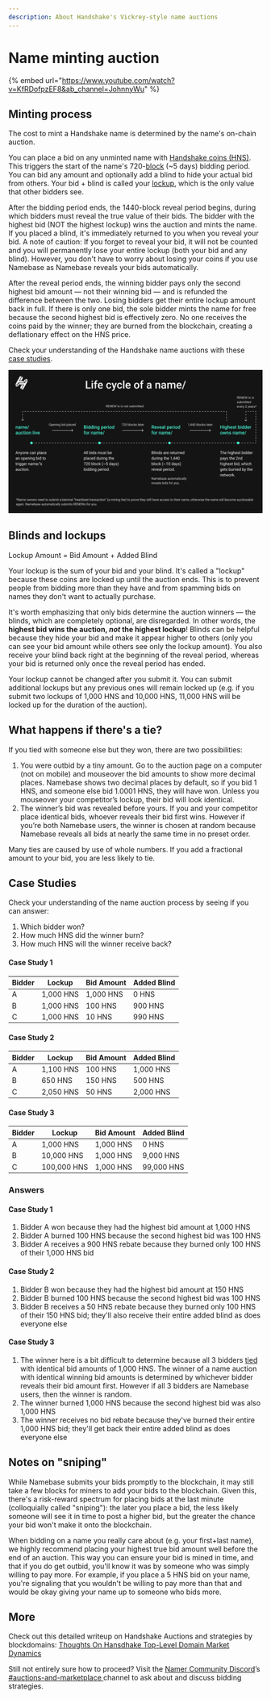```yaml
---
description: About Handshake's Vickrey-style name auctions
---
```


# Name minting auction

{% embed url="https://www.youtube.com/watch?v=KfRDofpzEF8&ab_channel=JohnnyWu" %}

## Minting process

The cost to mint a Handshake name is determined by the name's on-chain auction.

You can place a bid on any unminted name with [Handshake coins (HNS)](handshake-coin.md). This triggers the start of the name's 720-[block](mining-hns.md#handshake-blocks) (\~5 days) bidding period. You can bid any amount and optionally add a blind to hide your actual bid from others. Your bid + blind is called your [lockup](handshake-auction.md#lockup), which is the only value that other bidders see. 

After the bidding period ends, the 1440-block reveal period begins, during which bidders must reveal the true value of their bids. The bidder with the highest bid (NOT the highest lockup) wins the auction and mints the name. If you placed a blind, it's immediately returned to you when you reveal your bid. A note of caution: If you forget to reveal your bid, it will not be counted and you will permanently lose your entire lockup (both your bid and any blind). However, you don't have to worry about losing your coins if you use Namebase as Namebase reveals your bids automatically.

After the reveal period ends, the winning bidder pays only the second highest bid amount — not their winning bid — and is refunded the difference between the two. Losing bidders get their entire lockup amount back in full. If there is only one bid, the sole bidder mints the name for free because the second highest bid is effectively zero. No one receives the coins paid by the winner; they are burned from the blockchain, creating a deflationary effect on the HNS price.

Check your understanding of the Handshake name auctions with these [case studies](handshake-auction.md#case-studies).

![](<../.gitbook/assets/Life cycle of a name.png>)

## Blinds and lockups

Lockup Amount = Bid Amount + Added Blind

Your lockup is the sum of your bid and your blind. It's called a "lockup" because these coins are locked up until the auction ends. This is to prevent people from bidding more than they have and from spamming bids on names they don't want to actually purchase.

It's worth emphasizing that only bids determine the auction winners — the blinds, which are completely optional, are disregarded. In other words, the **highest bid wins the auction, **_**not**_** the highest lockup**! Blinds can be helpful because they hide your bid and make it appear higher to others (only you can see your bid amount while others see only the lockup amount). You also receive your blind back right at the beginning of the reveal period, whereas your bid is returned only once the reveal period has ended.

Your lockup cannot be changed after you submit it. You can submit additional lockups but any previous ones will remain locked up (e.g. if you submit two lockups of 1,000 HNS and 10,000 HNS, 11,000 HNS will be locked up for the duration of the auction).

## What happens if there's a tie?

If you tied with someone else but they won, there are two possibilities:

1. You were outbid by a tiny amount. Go to the auction page on a computer (not on mobile) and mouseover the bid amounts to show more decimal places. Namebase shows two decimal places by default, so if you bid 1 HNS, and someone else bid 1.0001 HNS, they will have won. Unless you mouseover your competitor’s lockup, their bid will look identical.
2. The winner’s bid was revealed before yours. If you and your competitor place identical bids, whoever reveals their bid first wins. However if you’re both Namebase users, the winner is chosen at random because Namebase reveals all bids at nearly the same time in no preset order.

Many ties are caused by use of whole numbers. If you add a fractional amount to your bid, you are less likely to tie.

## Case Studies

Check your understanding of the name auction process by seeing if you can answer:&#x20;

1. Which bidder won?
2. How much HNS did the winner burn?
3. How much HNS will the winner receive back?

#### Case Study 1

| Bidder | Lockup    | Bid Amount | Added Blind |
| ------ | --------- | ---------- | ----------- |
| A      | 1,000 HNS | 1,000 HNS  | 0 HNS       |
| B      | 1,000 HNS | 100 HNS    | 900 HNS     |
| C      | 1,000 HNS | 10 HNS     | 990 HNS     |

#### Case Study 2

| Bidder | Lockup    | Bid Amount | Added Blind |
| ------ | --------- | ---------- | ----------- |
| A      | 1,100 HNS | 100 HNS    | 1,000 HNS   |
| B      | 650 HNS   | 150 HNS    | 500 HNS     |
| C      | 2,050 HNS | 50 HNS     | 2,000 HNS   |

#### Case Study 3

| Bidder | Lockup      | Bid Amount | Added Blind |
| ------ | ----------- | ---------- | ----------- |
| A      | 1,000 HNS   | 1,000 HNS  | 0 HNS       |
| B      | 10,000 HNS  | 1,000 HNS  | 9,000 HNS   |
| C      | 100,000 HNS | 1,000 HNS  | 99,000 HNS  |

### Answers

#### Case Study 1

1. Bidder A won because they had the highest bid amount at 1,000 HNS
2. Bidder A burned 100 HNS because the second highest bid was 100 HNS
3. Bidder A receives a 900 HNS rebate because they burned only 100 HNS of their 1,000 HNS bid

#### Case Study 2

1. Bidder B won because they had the highest bid amount at 150 HNS
2. Bidder B burned 100 HNS because the second highest bid was 100 HNS
3. Bidder B receives a 50 HNS rebate because they burned only 100 HNS of their 150 HNS bid; they'll also receive their entire added blind as does everyone else

#### Case Study 3

1. The winner here is a bit difficult to determine because all 3 bidders [tied](handshake-auction.md#what-happens-if-theres-a-tie) with identical bid amounts of 1,000 HNS. The winner of a name auction with identical winning bid amounts is determined by whichever bidder reveals their bid amount first. However if all 3 bidders are Namebase users, then the winner is random.
2. The winner burned 1,000 HNS because the second highest bid was also 1,000 HNS
3. The winner receives no bid rebate because they've burned their entire 1,000 HNS bid; they'll get back their entire added blind as does everyone else

## Notes on "sniping"

While Namebase submits your bids promptly to the blockchain, it may still take a few blocks for miners to add your bids to the blockchain. Given this, there's a risk-reward spectrum for placing bids at the last minute (colloquially called "sniping"): the later you place a bid, the less likely someone will see it in time to post a higher bid, but the greater the chance your bid won't make it onto the blockchain.&#x20;

When bidding on a name you really care about (e.g. your first+last name), we highly recommend placing your highest true bid amount well before the end of an auction. This way you can ensure your bid is mined in time, and that if you do get outbid, you'll know it was by someone who was simply willing to pay more. For example, if you place a 5 HNS bid on your name, you're signaling that you wouldn't be willing to pay more than that and would be okay giving your name up to someone who bids more.

## More

Check out this detailed writeup on Handshake Auctions and strategies by blockdomains: [Thoughts On Hansdhake Top-Level Domain Market Dynamics](https://blockdomains.substack.com/p/thoughts-on-handshake-top-level-domain)

Still not entirely sure how to proceed? Visit the [Namer Community Discord](https://discord.gg/V3aTrkp)’s [#auctions-and-marketplace ](https://discord.gg/9v5QP6r)channel to ask about and discuss bidding strategies. 
